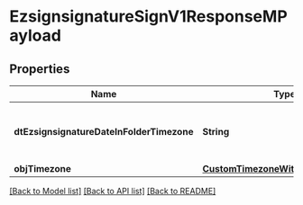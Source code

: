 # EzsignsignatureSignV1ResponseMPayload

## Properties
Name | Type | Description | Notes
------------ | ------------- | ------------- | -------------
**dtEzsignsignatureDateInFolderTimezone** | **String** | The date the Ezsignsignature was signed in folder&#39;s timezone | 
**objTimezone** | [**CustomTimezoneWithCodeResponse**](CustomTimezoneWithCodeResponse.md) |  | [optional] 

[[Back to Model list]](../README.md#documentation-for-models) [[Back to API list]](../README.md#documentation-for-api-endpoints) [[Back to README]](../README.md)


